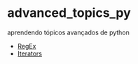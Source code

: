# advanced_topics_py
aprendendo tópicos avançados de python

- [RegEx](https://github.com/CarlosG18/advanced_topics_py/blob/main/topics/regex/regex.md)
- [Iterators](https://github.com/CarlosG18/advanced_topics_py/blob/main/topics/iterators/iterators.md)
